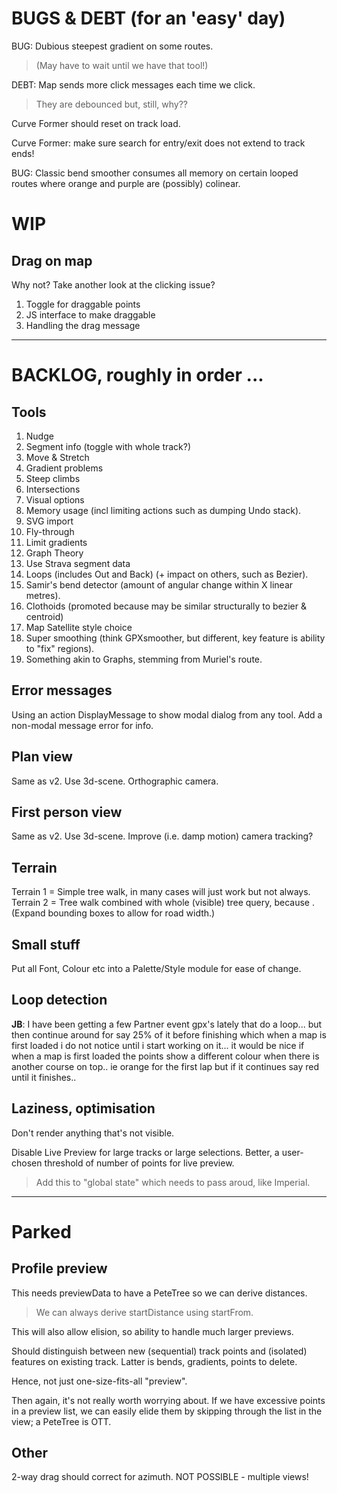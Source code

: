 
# BUGS & DEBT (for an 'easy' day)

BUG: Dubious steepest gradient on some routes. 
> (May have to wait until we have that tool!)

DEBT: Map sends more click messages each time we click. 
> They are debounced but, still, why??

Curve Former should reset on track load.

Curve Former: make sure search for entry/exit does not extend to track ends!

BUG: Classic bend smoother consumes all memory on certain looped routes where
orange and purple are (possibly) colinear.

# WIP

## Drag on map

Why not? 
Take another look at the clicking issue?
1. Toggle for draggable points
2. JS interface to make draggable
3. Handling the drag message

---

# BACKLOG, roughly in order ...

## Tools

1. Nudge 
2. Segment info (toggle with whole track?)
3. Move & Stretch 
4. Gradient problems
5. Steep climbs
6. Intersections
7. Visual options
8. Memory usage (incl limiting actions such as dumping Undo stack).
9. SVG import
10. Fly-through
11. Limit gradients 
12. Graph Theory
13. Use Strava segment data
14. Loops (includes Out and Back) (+ impact on others, such as Bezier).
15. Samir's bend detector (amount of angular change within X linear metres).
16. Clothoids (promoted because may be similar structurally to bezier & centroid)
17. Map Satellite style choice
18. Super smoothing  (think GPXsmoother, but different, key feature is ability to "fix" regions).
19. Something akin to Graphs, stemming from Muriel's route.

## Error messages

Using an action DisplayMessage to show modal dialog from any tool. 
Add a non-modal message error for info.

## Plan view

Same as v2. Use 3d-scene. Orthographic camera.

## First person view

Same as v2. Use 3d-scene. Improve (i.e. damp motion) camera tracking?

## Terrain

Terrain 1 = Simple tree walk, in many cases will just work but not always.
Terrain 2 = Tree walk combined with whole (visible) tree query, because <track loops>.
(Expand bounding boxes to allow for road width.)

## Small stuff

Put all Font, Colour etc into a Palette/Style module for ease of change.

## Loop detection

**JB**: I have been getting a few Partner event gpx's lately that do a loop... but then continue around for say 25% of it before finishing which when a map is first loaded i do not notice until i start working on it... it would be nice if when a map is first loaded the points show a different colour when there is another course on top.. ie orange for the first lap but if it continues say red until it finishes..

## Laziness, optimisation

Don't render anything that's not visible.

Disable Live Preview for large tracks or large selections.
Better, a user-chosen threshold of number of points for live preview.
> Add this to "global state" which needs to pass aroud, like Imperial.

---

# Parked

## Profile preview

This needs previewData to have a PeteTree so we can derive distances.
> We can always derive startDistance using startFrom.

This will also allow elision, so ability to handle much larger previews.

Should distinguish between new (sequential) track points and (isolated) features
on existing track. Latter is bends, gradients, points to delete.

Hence, not just one-size-fits-all "preview".

Then again, it's not really worth worrying about. If we have excessive points
in a preview list, we can easily elide them by skipping through the list in the
view; a PeteTree is OTT.

## Other 

2-way drag should correct for azimuth. NOT POSSIBLE - multiple views!

